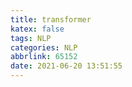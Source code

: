 ```yaml
---
title: transformer
katex: false
tags: NLP
categories: NLP
abbrlink: 65152
date: 2021-06-20 13:51:55
---
```


